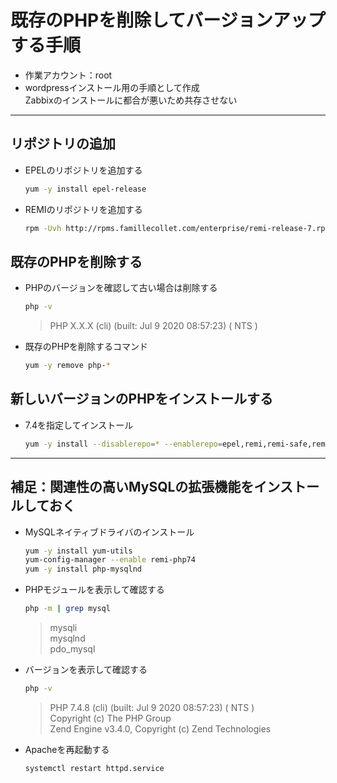 # 既存のPHPを削除してバージョンアップする手順

* 作業アカウント：root
* wordpressインストール用の手順として作成  
Zabbixのインストールに都合が悪いため共存させない

***

## リポジトリの追加

* EPELのリポジトリを追加する

  ```bash
  yum -y install epel-release
  ```

* REMIのリポジトリを追加する

  ```bash
  rpm -Uvh http://rpms.famillecollet.com/enterprise/remi-release-7.rpm
  ```

## 既存のPHPを削除する

* PHPのバージョンを確認して古い場合は削除する

  ```bash
  php -v
  ```

  >PHP X.X.X (cli) (built: Jul  9 2020 08:57:23) ( NTS )

* 既存のPHPを削除するコマンド

  ```bash
  yum -y remove php-*
  ```

## 新しいバージョンのPHPをインストールする

* 7.4を指定してインストール

  ```bash
  yum -y install --disablerepo=* --enablerepo=epel,remi,remi-safe,remi-php74 php
  ```

***

## 補足：関連性の高いMySQLの拡張機能をインストールしておく

* MySQLネイティブドライバのインストール

  ```bash
  yum -y install yum-utils
  yum-config-manager --enable remi-php74
  yum -y install php-mysqlnd
  ```

* PHPモジュールを表示して確認する

  ```bash
  php -m | grep mysql
  ```

  > mysqli  
  mysqlnd  
  pdo_mysql

* バージョンを表示して確認する

  ```bash
  php -v
  ```

  > PHP 7.4.8 (cli) (built: Jul  9 2020 08:57:23) ( NTS )  
  Copyright (c) The PHP Group  
  Zend Engine v3.4.0, Copyright (c) Zend Technologies

* Apacheを再起動する

  ```bash
  systemctl restart httpd.service
  ```
